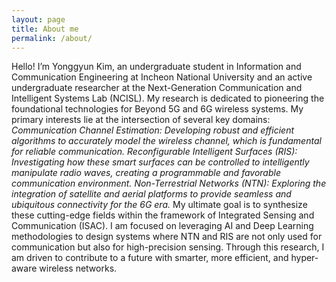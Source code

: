 ```yaml
---
layout: page
title: About me
permalink: /about/
---
```

Hello! I’m Yonggyun Kim, an undergraduate student in Information and Communication Engineering at Incheon National University and an active undergraduate researcher at the Next-Generation Communication and Intelligent Systems Lab (NCISL).
My research is dedicated to pioneering the foundational technologies for Beyond 5G and 6G wireless systems. My primary interests lie at the intersection of several key domains:
*Communication Channel Estimation: Developing robust and efficient algorithms to accurately model the wireless channel, which is fundamental for reliable communication.*
*Reconfigurable Intelligent Surfaces (RIS): Investigating how these smart surfaces can be controlled to intelligently manipulate radio waves, creating a programmable and favorable communication environment.*
*Non-Terrestrial Networks (NTN): Exploring the integration of satellite and aerial platforms to provide seamless and ubiquitous connectivity for the 6G era.*
My ultimate goal is to synthesize these cutting-edge fields within the framework of Integrated Sensing and Communication (ISAC). I am focused on leveraging AI and Deep Learning methodologies to design systems where NTN and RIS are not only used for communication but also for high-precision sensing. Through this research, I am driven to contribute to a future with smarter, more efficient, and hyper-aware wireless networks.